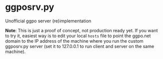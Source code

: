 ggposrv.py
==========

Unofficial ggpo server (re)implementation

**Note**: This is just a proof of concept, not production ready yet.
 If you want to try it, easiest way is to edit your local `hosts` file to point the ggpo.net domain to the IP address of the machine where you run the custom ggposrv.py server (set it to 127.0.0.1 to run client and server on the same machine).
